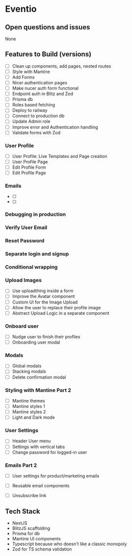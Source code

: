 # Eventio #

## Open questions and issues
None

## Features to Build (versions) ##
- [ ] Clean up components, add pages, nested routes
- [ ] Style with Mantine
- [ ] Add Forms
- [ ] Nicer authentication pages
- [ ] Make nucer auth form functional
- [ ] Endpoint auth in Blitz and Zod
- [ ] Prisma db
- [ ] Roles based fetching
- [ ] Deploy to railway
- [ ] Connect to production db
- [ ] Update Admin role
- [ ] Improve error and Authentication handling
- [ ] Validate forms with Zod
### User Profile
- [ ] User Profile: Live Templates and Page creation
- [ ] User Profile Page
- [ ] Edit Profile Form
- [ ] Edit Profile Page
### Emails
- [ ]
- [ ]

### Debugging in production

### Verify User Email


### Reset Password

### Separate login and signup

### Conditional wrapping

### Upload Images
- [ ] Use uploadthing inside a form
- [ ] Improve the Avatar component
- [ ] Custom UI for the Image Upload
- [ ] Allow the user to replace their profile image
- [ ] Abstract Upload Logic in a separate component

### Onboard user
- [ ] Nudge user to finish their profiles
- [ ] Onboarding user modal

### Modals
- [ ] Global modals
- [ ] Stacking modals
- [ ] Delete confirmation modal

### Styling with Mantine Part 2
- [ ] Mantine themes
- [ ] Mantine styles 1
- [ ] Mantine styles 2
- [ ] Light and Dark mode

### User Settings
- [ ] Header User menu
- [ ] Settings with vertical tabs
- [ ] Change password for logged-in user

### Emails Part 2
- [ ] User settings for product/marketing emails
- [ ] Reusable email components
- [ ] Unsubscribe link


## Tech Stack ##
  - NextJS
  - BlitzJS scaffolding
  - Prisma for db
  - Mantine UI components
  - Typescript because who doesn't like a classic monopoly
  - Zod for TS schema validation

